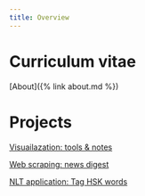 ```yaml
---
title: Overview
---
```

# Curriculum vitae
[About]({% link about.md %})

# Projects 
[Visuailazation: tools & notes](https://github.com/simon2016bht/VisualizationWisely/tree/main)

[Web scraping: news digest](https://github.com/simon2016bht/FetchNewsKeyword)

[NLT application: Tag HSK words](https://github.com/simon2016bht/TagHskWords)
<!---
# Articles 
[NUK and NSYSU]({% link Article/NSYSU_NUK.md %})

your comment goes here
and here
-->